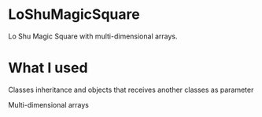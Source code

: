 # LoShuMagicSquare
Lo Shu Magic Square with multi-dimensional arrays.

# What I used
Classes inheritance and objects that receives another classes as parameter

Multi-dimensional arrays


